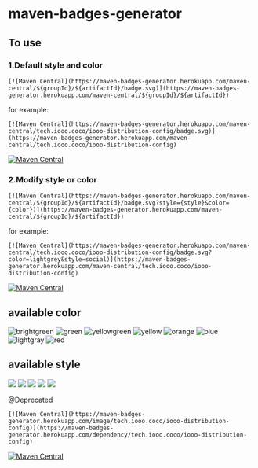 # maven-badges-generator


## To use

### 1.Default style and color
```
[![Maven Central](https://maven-badges-generator.herokuapp.com/maven-central/${groupId}/${artifactId}/badge.svg)](https://maven-badges-generator.herokuapp.com/maven-central/${groupId}/${artifactId})
```
for example:
```
[![Maven Central](https://maven-badges-generator.herokuapp.com/maven-central/tech.iooo.coco/iooo-distribution-config/badge.svg)](https://maven-badges-generator.herokuapp.com/maven-central/tech.iooo.coco/iooo-distribution-config)
```

[![Maven Central](https://maven-badges-generator.herokuapp.com/maven-central/tech.iooo.coco/iooo-distribution-config/badge.svg)](https://maven-badges-generator.herokuapp.com/maven-central/tech.iooo.coco/iooo-distribution-config)

### 2.Modify style or color

```
[![Maven Central](https://maven-badges-generator.herokuapp.com/maven-central/${groupId}/${artifactId}/badge.svg?style={style}&color={color})](https://maven-badges-generator.herokuapp.com/maven-central/${groupId}/${artifactId})
```
for example:
```
[![Maven Central](https://maven-badges-generator.herokuapp.com/maven-central/tech.iooo.coco/iooo-distribution-config/badge.svg?color=lightgrey&style=social)](https://maven-badges-generator.herokuapp.com/maven-central/tech.iooo.coco/iooo-distribution-config)
```

[![Maven Central](https://maven-badges-generator.herokuapp.com/maven-central/tech.iooo.coco/iooo-distribution-config/badge.svg?color=lightgrey&style=social)](https://maven-badges-generator.herokuapp.com/maven-central/tech.iooo.coco/iooo-distribution-config)

## available color

![brightgreen](https://img.shields.io/badge/color-brightgreen-brightgreen.svg?longCache=true)
![green](https://img.shields.io/badge/color-green-green.svg?longCache=true)
![yellowgreen](https://img.shields.io/badge/color-yellowgreen-yellowgreen.svg?longCache=true)
![yellow](https://img.shields.io/badge/color-yellow-yellow.svg?longCache=true)
![orange](https://img.shields.io/badge/color-orange-orange.svg?longCache=true)
![blue](https://img.shields.io/badge/color-blue-blue.svg?longCache=true)
![lightgray](https://img.shields.io/badge/color-lightgray-lightgray.svg?longCache=true)
![red](https://img.shields.io/badge/color-red-red.svg?longCache=true)

## available style

![](https://img.shields.io/badge/style-plastic-brightgreen.svg?longCache=true&style=plastic)
![](https://img.shields.io/badge/style-flat-brightgreen.svg?longCache=true&style=flat)
![](https://img.shields.io/badge/style-flat--square-brightgreen.svg?longCache=true&style=flat-square)
![](https://img.shields.io/badge/style-for--the--badge-brightgreen.svg?longCache=true&style=for-the-badge)
![](https://img.shields.io/badge/style-social-brightgreen.svg?longCache=true&style=social)



@Deprecated
```
[![Maven Central](https://maven-badges-generator.herokuapp.com/image/tech.iooo.coco/iooo-distribution-config)](https://maven-badges-generator.herokuapp.com/dependency/tech.iooo.coco/iooo-distribution-config)
```

[![Maven Central](https://maven-badges-generator.herokuapp.com/image/tech.iooo.coco/iooo-distribution-config)](https://maven-badges-generator.herokuapp.com/dependency/tech.iooo.coco/iooo-distribution-config)
